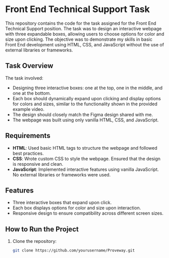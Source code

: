 # Front End Technical Support Task

This repository contains the code for the task assigned for the Front End Technical Support position. The task was to design an interactive webpage with three expandable boxes, allowing users to choose options for color and size upon clicking. The objective was to demonstrate my skills in basic Front End development using HTML, CSS, and JavaScript without the use of external libraries or frameworks.

## Task Overview

The task involved:

- Designing three interactive boxes: one at the top, one in the middle, and one at the bottom.
- Each box should dynamically expand upon clicking and display options for colors and sizes, similar to the functionality shown in the provided example video.
- The design should closely match the Figma design shared with me.
- The webpage was built using only vanilla HTML, CSS, and JavaScript.

## Requirements

- **HTML**: Used basic HTML tags to structure the webpage and followed best practices.
- **CSS**: Wrote custom CSS to style the webpage. Ensured that the design is responsive and clean.
- **JavaScript**: Implemented interactive features using vanilla JavaScript. No external libraries or frameworks were used.

## Features

- Three interactive boxes that expand upon click.
- Each box displays options for color and size upon interaction.
- Responsive design to ensure compatibility across different screen sizes.

## How to Run the Project

1. Clone the repository:
   ```bash
   git clone https://github.com/yourusername/Proveway.git

